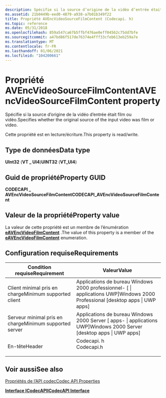 ```yaml
---
description: Spécifie si la source d’origine de la vidéo d’entrée était film ou vidéo.
ms.assetid: 21b0449b-eed0-4879-a938-a7b01b349f22
title: Propriété AVEncVideoSourceFilmContent (Codecapi. h)
ms.topic: reference
ms.date: 05/31/2018
ms.openlocfilehash: 859a547ca67b5ffbf476ae0eff04562c75dd7bfe
ms.sourcegitcommit: a47bd86f517de76374e4fff33cfeb613eb259a7e
ms.translationtype: MT
ms.contentlocale: fr-FR
ms.lasthandoff: 01/06/2021
ms.locfileid: "104200661"
---
```

# <a name="avencvideosourcefilmcontent-property"></a><span data-ttu-id="06055-103">Propriété AVEncVideoSourceFilmContent</span><span class="sxs-lookup"><span data-stu-id="06055-103">AVEncVideoSourceFilmContent property</span></span>

<span data-ttu-id="06055-104">Spécifie si la source d’origine de la vidéo d’entrée était film ou vidéo.</span><span class="sxs-lookup"><span data-stu-id="06055-104">Specifies whether the original source of the input video was film or video.</span></span>

<span data-ttu-id="06055-105">Cette propriété est en lecture/écriture.</span><span class="sxs-lookup"><span data-stu-id="06055-105">This property is read/write.</span></span>

## <a name="data-type"></a><span data-ttu-id="06055-106">Type de données</span><span class="sxs-lookup"><span data-stu-id="06055-106">Data type</span></span>

<span data-ttu-id="06055-107">**UInt32** (**VT \_ UI4**)</span><span class="sxs-lookup"><span data-stu-id="06055-107">**UINT32** (**VT\_UI4**)</span></span>

## <a name="property-guid"></a><span data-ttu-id="06055-108">Guid de propriété</span><span class="sxs-lookup"><span data-stu-id="06055-108">Property GUID</span></span>

<span data-ttu-id="06055-109">**CODECAPI \_ AVEncVideoSourceFilmContent**</span><span class="sxs-lookup"><span data-stu-id="06055-109">**CODECAPI\_AVEncVideoSourceFilmContent**</span></span>

## <a name="property-value"></a><span data-ttu-id="06055-110">Valeur de la propriété</span><span class="sxs-lookup"><span data-stu-id="06055-110">Property value</span></span>

<span data-ttu-id="06055-111">La valeur de cette propriété est un membre de l’énumération [**eAVEncVideoFilmContent**](/windows/win32/api/codecapi/ne-codecapi-eavencvideofilmcontent) .</span><span class="sxs-lookup"><span data-stu-id="06055-111">The value of this property is a member of the [**eAVEncVideoFilmContent**](/windows/win32/api/codecapi/ne-codecapi-eavencvideofilmcontent) enumeration.</span></span>

## <a name="requirements"></a><span data-ttu-id="06055-112">Configuration requise</span><span class="sxs-lookup"><span data-stu-id="06055-112">Requirements</span></span>



| <span data-ttu-id="06055-113">Condition requise</span><span class="sxs-lookup"><span data-stu-id="06055-113">Requirement</span></span> | <span data-ttu-id="06055-114">Valeur</span><span class="sxs-lookup"><span data-stu-id="06055-114">Value</span></span> |
|-------------------------------------|---------------------------------------------------------------------------------------|
| <span data-ttu-id="06055-115">Client minimal pris en charge</span><span class="sxs-lookup"><span data-stu-id="06055-115">Minimum supported client</span></span><br/> | <span data-ttu-id="06055-116">Applications de bureau Windows 2000 professionnel- \[ \| applications UWP\]</span><span class="sxs-lookup"><span data-stu-id="06055-116">Windows 2000 Professional \[desktop apps \| UWP apps\]</span></span><br/>                     |
| <span data-ttu-id="06055-117">Serveur minimal pris en charge</span><span class="sxs-lookup"><span data-stu-id="06055-117">Minimum supported server</span></span><br/> | <span data-ttu-id="06055-118">Applications de bureau Windows 2000 Server \[ apps- \| applications UWP\]</span><span class="sxs-lookup"><span data-stu-id="06055-118">Windows 2000 Server \[desktop apps \| UWP apps\]</span></span><br/>                           |
| <span data-ttu-id="06055-119">En-tête</span><span class="sxs-lookup"><span data-stu-id="06055-119">Header</span></span><br/>                   | <dl> <span data-ttu-id="06055-120"><dt>Codecapi. h</dt></span><span class="sxs-lookup"><span data-stu-id="06055-120"><dt>Codecapi.h</dt></span></span> </dl> |



## <a name="see-also"></a><span data-ttu-id="06055-121">Voir aussi</span><span class="sxs-lookup"><span data-stu-id="06055-121">See also</span></span>

<dl> <dt>

[<span data-ttu-id="06055-122">Propriétés de l’API codec</span><span class="sxs-lookup"><span data-stu-id="06055-122">Codec API Properties</span></span>](codec-api-properties.md)
</dt> <dt>

[<span data-ttu-id="06055-123">**Interface ICodecAPI**</span><span class="sxs-lookup"><span data-stu-id="06055-123">**ICodecAPI Interface**</span></span>](/windows/desktop/api/Strmif/nn-strmif-icodecapi)
</dt> </dl>

 

